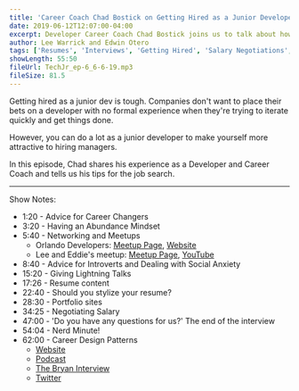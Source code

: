 ```yaml
---
title: 'Career Coach Chad Bostick on Getting Hired as a Junior Developer'
date: 2019-06-12T12:07:00-04:00
excerpt: Developer Career Coach Chad Bostick joins us to talk about how to get hired as a junior dev with no experience, resume tips, salary negotiations, and more!
author: Lee Warrick and Edwin Otero
tags: ['Resumes', 'Interviews', 'Getting Hired', 'Salary Negotiations', 'Chad Bostick']
showLength: 55:50
fileUrl: TechJr_ep-6_6-6-19.mp3
fileSize: 81.5
---
```


Getting hired as a junior dev is tough. Companies don't want to place their bets on a developer with no formal experience when they're trying to iterate quickly and get things done.

However, you can do a lot as a junior developer to make yourself more attractive to hiring managers.

In this episode, Chad shares his experience as a Developer and Career Coach and tells us his tips for the job search.
<hr />

Show Notes:

* 1:20 - Advice for Career Changers
* 3:20 - Having an Abundance Mindset
* 5:40 - Networking and Meetups
  * Orlando Developers: [Meetup Page](https://www.meetup.com/OrlandoDevs/), [Website](https://orlandodevs.com/)
  * Lee and Eddie's meetup: [Meetup Page](https://meetup.com/project-code-experience), [YouTube](https://www.youtube.com/channel/UCLcLZk5Ki69EcwlLzDYbnXQ)
* 8:40 - Advice for Introverts and Dealing with Social Anxiety
* 15:20 - Giving Lightning Talks
* 17:26 - Resume content
* 22:40 - Should you stylize your resume?
* 28:30 - Portfolio sites
* 34:25 - Negotiating Salary
* 47:00 - 'Do you have any questions for us?' The end of the interview
* 54:04 - Nerd Minute!
* 62:00 - Career Design Patterns
  * [Website](https://careerdesignpatterns.com)
  * [Podcast](https://careerdesignpatterns.com/podcast/)
  * [The Bryan Interview](https://careerdesignpatterns.com/interview)
  * [Twitter](https://twitter.com/careerpatterns)